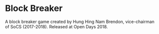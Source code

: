 # Block Breaker
A block breaker game created by Hung Hing Nam Brendon, vice-chairman of SoCS (2017-2018). Released at Open Days 2018.
